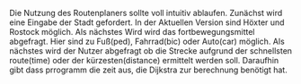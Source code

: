 Die Nutzung des Routenplaners sollte voll intuitiv ablaufen.
Zunächst wird eine Eingabe der Stadt gefordert. In der Aktuellen Version sind Höxter und Rostock möglich.
Als nächstes Wird wird das fortbewegungsmittel abgefragt. Hier sind zu Fuß(ped), Fahrrad(bic) oder Auto(car) möglich.
Als nächstes wird der Nutzer abgefragt ob die Strecke aufgrund der schnellsten route(time) oder der kürzesten(distance) ermittelt werden soll.
Daraufhin gibt dass prrogramm die zeit aus, die Dijkstra zur berechnung benötigt hat.

